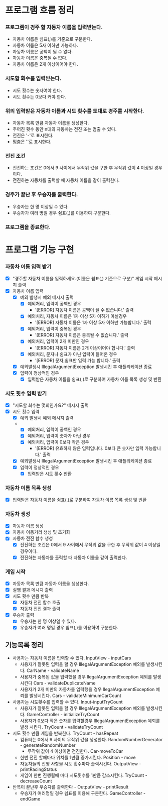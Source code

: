 # 프로그램 흐름 정리

### 프로그램이 경주 할 자동차 이름을 입력받는다.
- 자동차 이름은 쉼표(,)를 기준으로 구분한다.
- 자동차 이름은 5자 이하만 가능하다.
- 자동차 이름은 공백이 될 수 없다.
- 자동차 이름은 중복될 수 없다.
- 자동차 이름은 2개 이상이어야 한다.
### 시도할 회수를 입력받는다.
- 시도 횟수는 숫자여야 한다.
- 시도 횟수는 0보다 커야 한다.
### 위의 입력받은 자동차 이름과 시도 횟수를 토대로 경주를 시작한다.
- 자동차 목록 만큼 자동차 이름을 생성한다.
- 주어진 횟수 동안 n대의 자동차는 전진 또는 멈출 수 있다.
- 전진은 '-'로 표시한다.
- 멈춤은 ''로 표시한다.
### 전진 조건
- 전진하는 조건은 0에서 9 사이에서 무작위 값을 구한 후 무작위 값이 4 이상일 경우이다.
- 전진하는 자동차를 출력할 때 자동차 이름을 같이 출력한다.
### 경주가 끝난 후 우승자를 출력한다.
- 우승자는 한 명 이상일 수 있다.
- 우승자가 여러 명일 경우 쉼표(,)를 이용하여 구분한다.
### 프로그램을 종료한다.

# 프로그램 기능 구현

### 자동차 이름 입력 받기
- [x] "경주할 자동차 이름을 입력하세요.(이름은 쉼표(,) 기준으로 구분)" 게임 시작 메시지 출력
- [x] 자동차 이름 입력
  - [x] 예외 발생시 예외 메시지 출력
    - [x] 예외처리, 입력이 공백인 경우
      - '[ERROR] 자동차 이름은 공백이 될 수 없습니다.' 출력
    - [x] 예외처리, 자동차 이름은 1자 이상 5자 이하가 아닐경우
      - '[ERROR] 자동차 이름은 1자 이상 5자 이하만 가능합니다.' 출력
    - [x] 예외처리, 입력이 중복된 경우
      - '[ERROR] 자동차 이름은 중복될 수 없습니다.' 출력
    - [x] 예외처리, 입력이 2개 미만인 경우
      - '[ERROR] 자동차 이름은 2개 이상이어야 합니다.' 출력
    - [x] 예외처리, 문자나 쉼표가 아닌 입력이 들어온 경우
      - '[ERROR] 문자,쉼표만 입력 가능 합니다.' 출력 
      <!-- 자동차 입력을 자동차1,자동차2 이런식도 가능하게 할건지 고민 해보기 -->
  - [x] 예외발생시 IllegalArgumentException 발생시킨 후 애플리케이션 종료
  - [x] 입력이 정상적인 경우
    - [x] 입력받은 자동차 이름을 쉼표(,)로 구분하여 자동차 이름 목록 생성 및 반환
### 시도 횟수 입력 받기
- [x] "시도할 회수는 몇회인가요?" 메시지 출력
- [x] 시도 횟수 입력
  - [x] 예외 발생시 예외 메시지 출력
  - - [x] 예외처리, 입력이 공백인 경우
    - [x] 예외처리, 입력이 숫자가 아닌 경우
    - [x] 예외처리, 입력이 0보다 작은 경우
      - '[ERROR] 유효하지 않은 입력입니다. 0보다 큰 숫자만 입력 가능합니다.' 출력
  - [x] 예외발생시 IllegalArgumentException 발생시킨 후 애플리케이션 종료
  - [x] 입력이 정상적인 경우
    - [x] 입력받은 시도 횟수 반환
### 자동차 이름 목록 생성
- [x] 입력받은 자동차 이름을 쉼표(,)로 구분하여 자동차 이름 목록 생성 및 반환
### 자동차 생성
- [x] 자동차 이름 생성
- [x] 자동차 이동거리 생성 및 초기화
- [x] 자동차 전진 함수 생성
  - [x] 전진하는 조건은 0에서 9 사이에서 무작위 값을 구한 후 무작위 값이 4 이상일 경우이다.
  - [x] 전진하는 자동차를 출력할 때 자동차 이름을 같이 출력한다.
### 게임 시작
- [x] 자동차 목록 만큼 자동차 이름을 생성한다.
- [x] 실행 결과 메시지 출력
- [x] 시도 횟수 만큼 반복
  - [x] 자동차 전진 함수 호출
  - [x] 자동차 전진 결과 출력
- [x] 우승자 출력
  - [x] 우승자는 한 명 이상일 수 있다.
  - [x] 우승자가 여러 명일 경우 쉼표(,)를 이용하여 구분한다.

## 기능목록 정리

- 사용자는 자동차 이름을 입력할 수 있다. InputView - inputCars
  - 사용자가 잘못된 입력을 할 경우 IllegalArgumentException 예외를 발생시킨다.           CarName - validateName
  - 사용자가 중복된 값을 입력했을 경우 llegalArgumentException 예외를 발생시킨다          Cars - validateDuplicateName
  - 사용자가 2개 미만의 자동차를 입력했을 경우 llegalArgumentException 예뢰를 발생시킨다.   Cars - validateMinimumCarCount
- 사용자는 시도횟수를 입력할 수 있다. Input-inputTryCount
  - 사용자가 잘못된 입력을 할 경우 IllegalArgumentException 예외를 발생시킨다. GameController - initializeTryCount
  - 사용자가 0보다 작은 숫자를 입력할경우 IllegalArgumentException 예뢰를 발생 시킨다. TryCount - validateTryCount
- 시도 횟수 만큼 게임을 반복한다. TryCount - hasRepeat
  - 컴퓨터는 0에서 9 사이의 무작위 값을 생성한다. RandomNumberGenerator - generateRandomNumber 
    - 무작위 값이 4 이상이면 전진한다. Car-moveToCar
  - 한번 전진 할때마다 위치를 1만큼 증가시킨다. Position - move
  - 자동차들의 진행 사항을 시도 횟수마다 출력시킨다. OutputView - printRacingStatus
  - 게임이 한번 진행될때 마다 시도횟수를 1만큼 감소시킨다. TryCount - decreaseCount
- 반복이 끝난후 우승자를 출력한다 - OutputView - printResult
  - 우승자가 여러명일 경우 쉼표를 이용해 구분한다. GameController - endGame